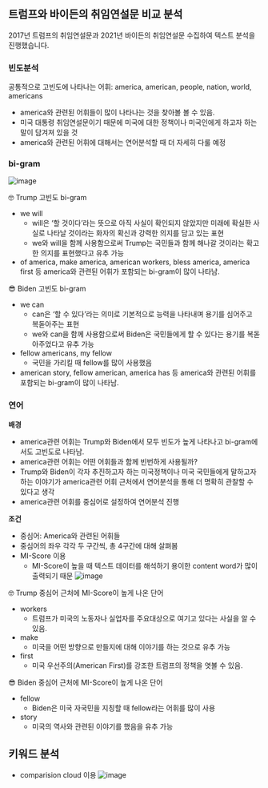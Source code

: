 ## 트럼프와 바이든의 취임연설문 비교 분석 
2017년 트럼프의 취임연설문과 2021년 바이든의 취임연설문 수집하여 텍스트 분석을 진행했습니다.

### 빈도분석
공통적으로 고빈도에 나타나는 어휘: america, american, people, nation, world, americans
- america와 관련된 어휘들이 많이 나타나는 것을 찾아볼 볼 수 있음.
- 미국 대통령 취임연설문이기 때문에 미국에 대한 정책이나 미국인에게 하고자 하는 말이 담겨져 있을 것
- america와 관련된 어휘에 대해서는 연어분석할 때 더 자세히 다룰 예정
### bi-gram
![image](https://user-images.githubusercontent.com/91619301/204523339-f89269d4-c848-4554-875c-6ef8d106a947.png)
<aside>
🤓 Trump 고빈도 bi-gram

- we will
  - will은 ‘할 것이다’라는 뜻으로 아직 사실이 확인되지 않았지만 미래에 확실한 사실로 나타날 것이라는 화자의 확신과 강력한 의지를 담고 있는 표현
  - we와 will을 함께 사용함으로써 Trump는 국민들과 함께 해나갈 것이라는 확고한 의지를 표현했다고 유추 가능
- of america, make america, american workers, bless america, america first 등 america와 관련된 어휘가 포함되는 bi-gram이 많이 나타남.
</aside>

<aside>
😎 Biden 고빈도 bi-gram

- we can
  - can은 ‘할 수 있다’라는 의미로 기본적으로 능력을 나타내며 용기를 심어주고 복돋아주는 표현
  - we와 can을 함께 사용함으로써 Biden은 국민들에게 할 수 있다는 용기를 복돋아주었다고 유추 가능
- fellow americans, my fellow
  - 국민을 가리킬 때 fellow를 많이 사용했음
- american story, fellow american, america has 등 america와 관련된 어휘를 포함되는 bi-gram이 많이 나타남.
</aside>

### 연어
**배경**
- america관련 어휘는 Trump와 Biden에서 모두 빈도가 높게 나타나고 bi-gram에서도 고빈도로 나타남.
- america관련 어휘는 어떤 어휘들과 함께 빈번하게 사용될까?
- Trump와 Biden이 각자 추진하고자 하는 미국정책이나 미국 국민들에게 말하고자 하는 이야기가 america관련 어휘 근처에서 연어분석을 통해 더 명확히 관찰할 수 있다고 생각
- america관련 어휘를 중심어로 설정하여 연어분석 진행

**조건**
- 중심어: America와 관련된 어휘들
- 중심어의 좌우 각각 두 구간씩, 총 4구간에 대해 살펴봄
- MI-Score 이용
  - MI-Score이 높을 때 텍스트 데이터를 해석하기 용이한 content word가 많이 출력되기 때문
![image](https://user-images.githubusercontent.com/91619301/204523671-7f3d5d53-caac-49d4-9810-712ed9311e09.png)
<aside>
🤓 Trump 중심어 근처에 MI-Score이 높게 나온 단어

- workers
  - 트럼프가 미국의 노동자나 실업자를 주요대상으로 여기고 있다는 사실을 알 수 있음.
- make
  - 미국을 어떤 방향으로 만들지에 대해 이야기를 하는 것으로 유추 가능
- first
  - 미국 우선주의(American First)를 강조한 트럼프의 정책을 엿볼 수 있음.
</aside>

<aside>
😎 Biden 중심어 근처에 MI-Score이 높게 나온 단어

- fellow
  - Biden은 미국 자국민을 지칭할 때 fellow라는 어휘를 많이 사용
- story
  - 미국의 역사와 관련된 이야기를 했음을 유추 가능
</aside>


## 키워드 분석
- comparision cloud 이용
![image](https://user-images.githubusercontent.com/91619301/204523779-de533247-c4c2-4d54-8589-c2f5f79a2644.png)
